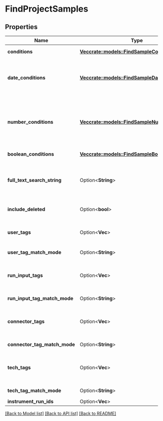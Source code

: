# FindProjectSamples

## Properties

Name | Type | Description | Notes
------------ | ------------- | ------------- | -------------
**conditions** | [**Vec<crate::models::FindSampleCondition>**](FindSampleCondition.md) | Adds a condition on a string field. | 
**date_conditions** | [**Vec<crate::models::FindSampleDateCondition>**](FindSampleDateCondition.md) | Adds a condition on a date metadate field. If both the dateBefore and dateAfter parameter are null it will return any sample that has no value for the date field. | 
**number_conditions** | [**Vec<crate::models::FindSampleNumberCondition>**](FindSampleNumberCondition.md) | Adds a condition on a number metadata field. If both the lowerBoundary and upperBoundary parameter are null it will return any sample that has no value for the number field. | 
**boolean_conditions** | [**Vec<crate::models::FindSampleBooleanCondition>**](FindSampleBooleanCondition.md) | Adds a condition on a boolean field. | 
**full_text_search_string** | Option<**String**> | Adds a fuzzy matching condition for the text on all string fields of the sample i.e. on both the fixed fields (name, description) as any metadata text field. | [optional]
**include_deleted** | Option<**bool**> | Indicates whether deleted samples should be included. | [optional][default to false]
**user_tags** | Option<**Vec<String>**> | The usertags to filter on. The userTagMatchMode-parameter determines how the filtering is done. | [optional]
**user_tag_match_mode** | Option<**String**> | How the usertags are filtered. | [optional]
**run_input_tags** | Option<**Vec<String>**> | The runInputTags to filter on. The runInputTagMatchMode-parameter determines how the filtering is done. | [optional]
**run_input_tag_match_mode** | Option<**String**> | How the runInputTags are filtered. | [optional]
**connector_tags** | Option<**Vec<String>**> | The connectorTags to filter on. The connectorTagMatchMode-parameter determines how the filtering is done. | [optional]
**connector_tag_match_mode** | Option<**String**> | How the connectorTags are filtered. | [optional]
**tech_tags** | Option<**Vec<String>**> | The technicalTags to filter on. The techTagMatchMode-parameter determines how the filtering is done. | [optional]
**tech_tag_match_mode** | Option<**String**> | How the technicalTags are filtered. | [optional]
**instrument_run_ids** | Option<**Vec<String>**> |  | [optional]

[[Back to Model list]](../README.md#documentation-for-models) [[Back to API list]](../README.md#documentation-for-api-endpoints) [[Back to README]](../README.md)


